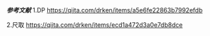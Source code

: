 ***参考文献***
1.DP
https://qiita.com/drken/items/a5e6fe22863b7992efdb

2.尺取
https://qiita.com/drken/items/ecd1a472d3a0e7db8dce
